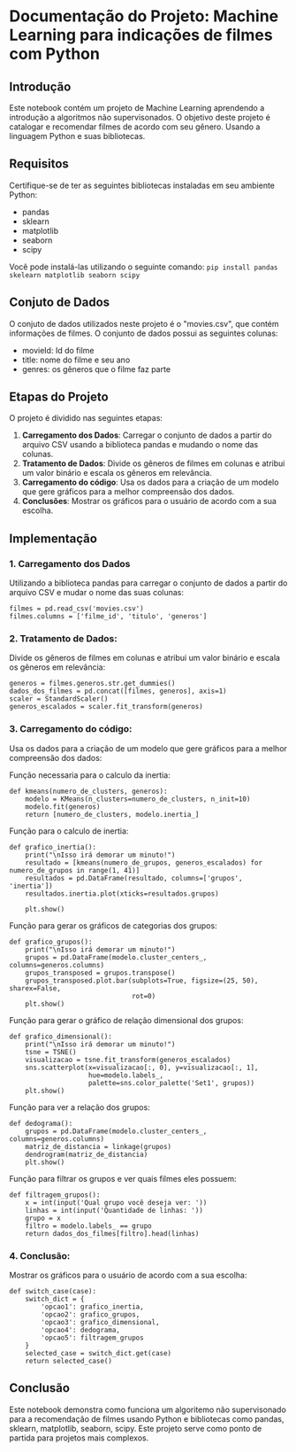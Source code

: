 # Documentação do Projeto: Machine Learning para indicações de filmes com Python

## Introdução
Este notebook contém um projeto de Machine Learning aprendendo a introdução a algoritmos não supervisonados. O objetivo deste projeto é catalogar e recomendar filmes de acordo com seu gênero. Usando a linguagem Python e suas bibliotecas.

## Requisitos
Certifique-se de ter as seguintes bibliotecas instaladas em seu ambiente Python:
* pandas
* sklearn
* matplotlib
* seaborn
* scipy

Você pode instalá-las utilizando o seguinte comando:
```pip install pandas skelearn matplotlib seaborn scipy```

## Conjuto de Dados
O conjuto de dados utilizados neste projeto é o "movies.csv", que contém informações de filmes. O conjunto de dados possui as seguintes colunas:
* movieId: Id do filme
* title: nome do filme e seu ano
* genres: os gêneros que o filme faz parte

## Etapas do Projeto
O projeto é dividido nas seguintes etapas:

1. <b>Carregamento dos Dados</b>: Carregar o conjunto de dados a partir do arquivo CSV usando a biblioteca pandas e mudando o nome das colunas.
2. <b>Tratamento de Dados</b>: Divide os gêneros de filmes em colunas e atribui um valor binário e escala os gêneros em relevância.
3. <b>Carregamento do código</b>: Usa os dados para a criação de um modelo que gere gráficos para a melhor compreensão dos dados.
4. <b>Conclusões</b>: Mostrar os gráficos para o usuário de acordo com a sua escolha.

## Implementação

### 1. Carregamento dos Dados
Utilizando a biblioteca pandas para carregar o conjunto de dados a partir do arquivo CSV e mudar o nome das suas colunas:

```
filmes = pd.read_csv('movies.csv')
filmes.columns = ['filme_id', 'titulo', 'generos']
```

### 2. Tratamento de Dados:
Divide os gêneros de filmes em colunas e atribui um valor binário e escala os gêneros em relevância:
```
generos = filmes.generos.str.get_dummies()
dados_dos_filmes = pd.concat([filmes, generos], axis=1)
scaler = StandardScaler()
generos_escalados = scaler.fit_transform(generos)
```

### 3. Carregamento do código:
Usa os dados para a criação de um modelo que gere gráficos para a melhor compreensão dos dados:

Função necessaria para o calculo da inertia:
```
def kmeans(numero_de_clusters, generos):
    modelo = KMeans(n_clusters=numero_de_clusters, n_init=10)
    modelo.fit(generos)
    return [numero_de_clusters, modelo.inertia_]
```

Função para o calculo de inertia:
```
def grafico_inertia():
    print("\nIsso irá demorar um minuto!")
    resultado = [kmeans(numero_de_grupos, generos_escalados) for numero_de_grupos in range(1, 41)]
    resultados = pd.DataFrame(resultado, columns=['grupos', 'inertia'])
    resultados.inertia.plot(xticks=resultados.grupos)

    plt.show()
```

Função para gerar os gráficos de categorias dos grupos:
```
def grafico_grupos():
    print("\nIsso irá demorar um minuto!")
    grupos = pd.DataFrame(modelo.cluster_centers_, columns=generos.columns)
    grupos_transposed = grupos.transpose()
    grupos_transposed.plot.bar(subplots=True, figsize=(25, 50), sharex=False,
                               rot=0)
    plt.show()

```

Função para gerar o gráfico de relação dimensional dos grupos:
```
def grafico_dimensional():
    print("\nIsso irá demorar um minuto!")
    tsne = TSNE()
    visualizacao = tsne.fit_transform(generos_escalados)
    sns.scatterplot(x=visualizacao[:, 0], y=visualizacao[:, 1],
                    hue=modelo.labels_,
                    palette=sns.color_palette('Set1', grupos))
    plt.show()
```

Função para ver a relação dos grupos:
```
def dedograma():
    grupos = pd.DataFrame(modelo.cluster_centers_, columns=generos.columns)
    matriz_de_distancia = linkage(grupos)
    dendrogram(matriz_de_distancia)
    plt.show()
```

Função para filtrar os grupos e ver quais filmes eles possuem:
```
def filtragem_grupos():
    x = int(input('Qual grupo você deseja ver: '))
    linhas = int(input('Quantidade de linhas: '))
    grupo = x
    filtro = modelo.labels_ == grupo
    return dados_dos_filmes[filtro].head(linhas)
```

### 4. Conclusão:
Mostrar os gráficos para o usuário de acordo com a sua escolha:
```
def switch_case(case):
    switch_dict = {
        'opcao1': grafico_inertia,
        'opcao2': grafico_grupos,
        'opcao3': grafico_dimensional,
        'opcao4': dedograma,
        'opcao5': filtragem_grupos
    }
    selected_case = switch_dict.get(case)
    return selected_case()
```

## Conclusão
Este notebook demonstra como funciona um algoritemo não supervisonado para a recomendação de filmes usando Python e bibliotecas como pandas, sklearn, matplotlib, seaborn, scipy. Este projeto serve como ponto de partida para projetos mais complexos.
